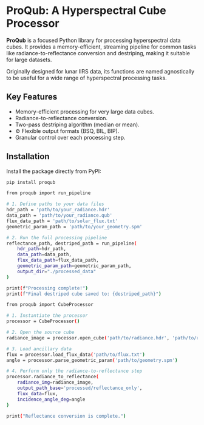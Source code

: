 # ProQub: A Hyperspectral Cube Processor

**ProQub** is a focused Python library for processing hyperspectral data cubes. It provides a memory-efficient, streaming pipeline for common tasks like radiance-to-reflectance conversion and destriping, making it suitable for large datasets.

Originally designed for lunar IIRS data, its functions are named agnostically to be useful for a wide range of hyperspectral processing tasks.

## Key Features
- Memory-efficient processing for very large data cubes.
-  Radiance-to-reflectance conversion.
-  Two-pass destriping algorithm (median or mean).
- ⚙️ Flexible output formats (BSQ, BIL, BIP).
-  Granular control over each processing step.

## Installation

Install the package directly from PyPI:
```bash
pip install proqub

from proqub import run_pipeline

# 1. Define paths to your data files
hdr_path = 'path/to/your_radiance.hdr'
data_path = 'path/to/your_radiance.qub'
flux_data_path = 'path/to/solar_flux.txt'
geometric_param_path = 'path/to/your_geometry.spm'

# 2. Run the full processing pipeline
reflectance_path, destriped_path = run_pipeline(
    hdr_path=hdr_path,
    data_path=data_path,
    flux_data_path=flux_data_path,
    geometric_param_path=geometric_param_path,
    output_dir="./processed_data"
)

print(f"Processing complete!")
print(f"Final destriped cube saved to: {destriped_path}")

from proqub import CubeProcessor

# 1. Instantiate the processor
processor = CubeProcessor()

# 2. Open the source cube
radiance_image = processor.open_cube('path/to/radiance.hdr', 'path/to/radiance.qub')

# 3. Load ancillary data
flux = processor.load_flux_data('path/to/flux.txt')
angle = processor.parse_geometric_param('path/to/geometry.spm')

# 4. Perform only the radiance-to-reflectance step
processor.radiance_to_reflectance(
    radiance_img=radiance_image,
    output_path_base='processed/reflectance_only',
    flux_data=flux,
    incidence_angle_deg=angle
)

print("Reflectance conversion is complete.")

